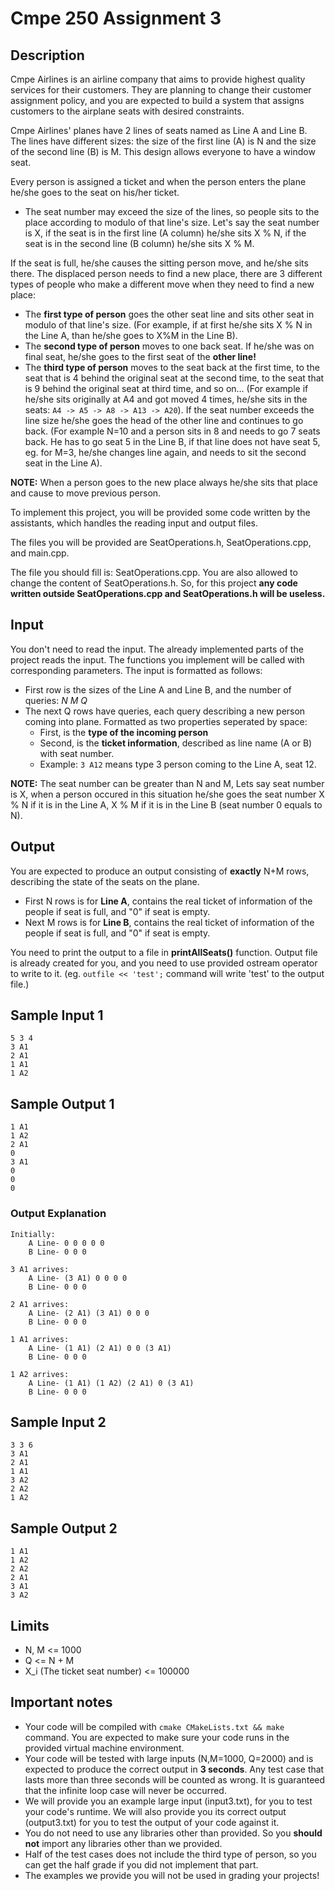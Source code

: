 # Cmpe 250 Assignment 3

## Description
Cmpe Airlines is an airline company that aims to provide highest quality services for their customers. They are planning to change their customer assignment policy, and you are expected to build a system that assigns customers to the airplane seats with desired constraints.

Cmpe Airlines' planes have 2 lines of seats named as Line A and Line B. The lines have different sizes: the size of the first line (A) is N and the size of the second line (B) is M. This design allows everyone to have a window seat.


Every person is assigned a ticket and when the person enters the plane he/she goes to the seat on his/her ticket. 

* The seat number may exceed the size of the lines, so people sits to the place according to modulo of that line's size. Let's say the seat number is X, if the seat is in the first line (A column) he/she sits X % N, if the seat is in the second line (B column) he/she sits X % M. 


If the seat is full, he/she causes the sitting person move, and he/she sits there. The displaced person needs to find a new place, there are 3 different types of people who make a different move when they need to find a new place:

* The **first type of person** goes the other seat line and sits other seat in modulo of that line's size. (For example, if at first he/she sits X % N in the Line A, than he/she goes to X%M in the Line B).
* The **second type of person** moves to one back seat. If he/she was on final seat, he/she goes to the first seat of the **other line!**
* The **third type of person** moves to the seat back at the first time, to the seat that is 4 behind the original seat at the second time, to the seat that is 9 behind the original seat at third time, and so on... (For example if he/she sits originally at A4 and got moved 4 times, he/she sits in the seats: `A4 -> A5 -> A8 -> A13 -> A20`). If the seat number exceeds the line size he/she goes the head of the other line and continues to go back. (For example N=10 and a person sits in 8 and needs to go 7 seats back. He has to go seat 5 in the Line B, if that line does not have seat 5, eg. for M=3, he/she changes line again, and needs to sit the second seat in the Line A). 

**NOTE:** When a person goes to the new place always he/she sits that place and cause to move previous person.

To implement this project, you will be provided some code written by the assistants, which handles the reading input and output files. 

The files you will be provided are SeatOperations.h, SeatOperations.cpp, and main.cpp.

The file you should fill is: SeatOperations.cpp. You are also allowed to change the content of SeatOperations.h. So, for this project **any code written outside SeatOperations.cpp and SeatOperations.h will be useless.**

## Input
You don't need to read the input. The already implemented parts of the project reads the input. The functions you implement will be called with corresponding parameters.
The input is formatted as follows:

- First row is the sizes of the Line A and Line B, and the number of queries: *N* *M* *Q*
- The next Q rows have queries, each query describing a new person coming into plane. Formatted as two properties seperated by space:
    - First, is the **type of the incoming person**
    - Second, is the **ticket information**, described as line name (A or B) with seat number.
    - Example: `3 A12` means type 3 person coming to the Line A, seat 12.

**NOTE:** The seat number can be greater than N and M, Lets say seat number is X, when a person occured in this situation he/she goes the seat number X % N if it is in the Line A, X % M if it is in the Line B (seat number 0 equals to N).

## Output

You are expected to produce an output consisting of **exactly** N+M rows, describing the state of the seats on the plane.
* First N rows is for **Line A**, contains the real ticket of information of the people if seat is full, and "0" if seat is empty. 
* Next M rows is for **Line B**, contains the real ticket of information of the people if seat is full, and "0" if seat is empty. 


You need to print the output to a file in **printAllSeats()** function. Output file is already created for you, and you need to use provided ostream operator to write to it. (eg. `outfile << 'test';` command will write 'test' to the output file.) 
 

## Sample Input 1


```
5 3 4
3 A1
2 A1
1 A1
1 A2
```

## Sample Output 1

```
1 A1
1 A2
2 A1
0
3 A1
0
0
0

```
### Output Explanation
```
Initially:
    A Line- 0 0 0 0 0 
    B Line- 0 0 0

3 A1 arrives:
    A Line- (3 A1) 0 0 0 0 
    B Line- 0 0 0

2 A1 arrives:
    A Line- (2 A1) (3 A1) 0 0 0 
    B Line- 0 0 0

1 A1 arrives:
    A Line- (1 A1) (2 A1) 0 0 (3 A1) 
    B Line- 0 0 0

1 A2 arrives:
    A Line- (1 A1) (1 A2) (2 A1) 0 (3 A1) 
    B Line- 0 0 0
```



## Sample Input 2

```
3 3 6
3 A1
2 A1
1 A1
3 A2
2 A2
1 A2
```

## Sample Output 2

```
1 A1
1 A2
2 A2
2 A1
3 A1
3 A2

```
## Limits
* N, M <= 1000
* Q <= N + M
* X_i (The ticket seat number) <= 100000

## Important notes

* Your code will be compiled with `cmake CMakeLists.txt && make` command. You are expected to make sure your code runs in the provided virtual machine environment.
* Your code will be tested with large inputs (N,M=1000, Q=2000) and is expected to produce the correct output in **3 seconds**. Any test case that lasts more than three seconds will be counted as wrong. It is guaranteed that the infinite loop case will never be occurred.
* We will provide you an example large input (input3.txt), for you to test your code's runtime. We will also provide you its correct output (output3.txt) for you to test the output of your code against it.
* You do not need to use any libraries other than provided. So you **should not** import any libraries other than we provided.
* Half of the test cases does not include the third type of person, so you can get the half grade if you did not implement that part.
* The examples we provide you will not be used in grading your projects!


